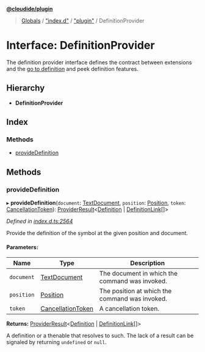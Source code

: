 **[@cloudide/plugin](../README.md)**

> [Globals](../README.md) / ["index.d"](../modules/_index_d_.md) / ["plugin"](../modules/_index_d_._plugin_.md) / DefinitionProvider

# Interface: DefinitionProvider

The definition provider interface defines the contract between extensions and
the [go to definition](https://code.visualstudio.com/docs/editor/editingevolved#_go-to-definition)
and peek definition features.

## Hierarchy

* **DefinitionProvider**

## Index

### Methods

* [provideDefinition](_index_d_._plugin_.definitionprovider.md#providedefinition)

## Methods

### provideDefinition

▸ **provideDefinition**(`document`: [TextDocument](_index_d_._plugin_.textdocument.md), `position`: [Position](../classes/_index_d_._plugin_.position.md), `token`: [CancellationToken](_index_d_._plugin_.cancellationtoken.md)): [ProviderResult](../modules/_index_d_._plugin_.md#providerresult)\<[Definition](../modules/_index_d_._plugin_.md#definition) \| [DefinitionLink](../modules/_index_d_._plugin_.md#definitionlink)[]>

*Defined in [index.d.ts:2564](https://github.com/shuyaqian/cloudide-plugin-api/blob/57a3a2a/index.d.ts#L2564)*

Provide the definition of the symbol at the given position and document.

#### Parameters:

Name | Type | Description |
------ | ------ | ------ |
`document` | [TextDocument](_index_d_._plugin_.textdocument.md) | The document in which the command was invoked. |
`position` | [Position](../classes/_index_d_._plugin_.position.md) | The position at which the command was invoked. |
`token` | [CancellationToken](_index_d_._plugin_.cancellationtoken.md) | A cancellation token. |

**Returns:** [ProviderResult](../modules/_index_d_._plugin_.md#providerresult)\<[Definition](../modules/_index_d_._plugin_.md#definition) \| [DefinitionLink](../modules/_index_d_._plugin_.md#definitionlink)[]>

A definition or a thenable that resolves to such. The lack of a result can be
signaled by returning `undefined` or `null`.
